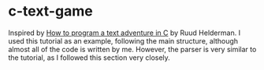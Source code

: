 # c-text-game

Inspired by [How to program a text adventure in C](https://helderman.github.io/htpataic/htpataic01.html) by Ruud Helderman.
I used this tutorial as an example, following the main structure, although almost all of the code is written by me. However, the parser is very similar to the tutorial, as I followed this section very closely.
